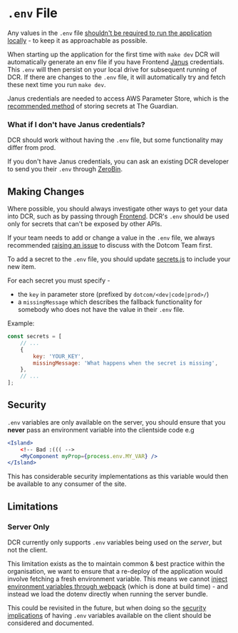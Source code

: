 # `.env` File

Any values in the `.env` file [shouldn't be required to run the application locally](../values/README.md#env-shouldnt-be-required) - to keep it as approachable as possible.

When starting up the application for the first time with `make dev` DCR will automatically generate an env file if you have Frontend [Janus](https://janus.gutools.co.uk/) credentials.
This `.env` will then persist on your local drive for subsequent running of DCR. If there are changes to the `.env` file, it will automatically try and fetch these next time you run `make dev`.

Janus credentials are needed to access AWS Parameter Store, which is the [recommended method](https://github.com/guardian/dotcom-rendering/issues/4823) of storing secrets at The Guardian.

### What if I don't have Janus credentials?

DCR should work without having the `.env` file, but some functionality may differ from prod.

If you don't have Janus credentials, you can ask an existing DCR developer to send you their `.env` through [ZeroBin](https://zerobin.gutools.co.uk/).

## Making Changes

Where possible, you should always investigate other ways to get your data into DCR, such as by passing through [Frontend](https://github.com/guardian/frontend). DCR's `.env` should be used only for secrets that can't be exposed by other APIs.

If your team needs to add or change a value in the `.env` file, we always recommended [raising an issue](https://github.com/guardian/dotcom-rendering/issues/new) to discuss with the Dotcom Team first.

To add a secret to the `.env` file, you should update [secrets.js](../../scripts/secrets.js) to include your new item.

For each secret you must specify -

-   the `key` in parameter store (prefixed by `dotcom/<dev|code|prod>/`)
-   a `missingMessage` which describes the fallback functionality for somebody who does not have the value in their `.env` file.

Example:

```js
const secrets = [
    // ...
    {
        key: 'YOUR_KEY',
        missingMessage: 'What happens when the secret is missing',
    },
    // ...
];
```

## Security

`.env` variables are only available on the server, you should ensure that you **never** pass an environment variable into the clientside code
e.g

```jsx
<Island>
	<!-- Bad :((( -->
	<MyComponent myProp={process.env.MY_VAR} />
</Island>
```

This has considerable security implementations as this variable would then be available to any consumer of the site.

## Limitations

### Server Only

DCR currently only supports `.env` variables being used on the _server_, but not the client.

This limitation exists as the to maintain common & best practice within the organisation, we want to ensure that a re-deploy of the application would involve fetching a fresh environment variable. This means we cannot [inject environment variables through webpack](https://www.npmjs.com/package/dotenv-webpack) (which is done at build time) - and instead we load the dotenv directly when running the server bundle.

This could be revisited in the future, but when doing so the [security implications](#security) of having `.env` variables available on the client should be considered and documented.
